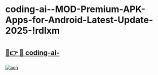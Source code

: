 # coding-ai--MOD-Premium-APK-Apps-for-Android-Latest-Update-2025-!rdlxm

# <h2><a href="https://26sdzd.esa.edu.pl?title=coding-ai-&ref=rdlxm">🔗👉 🔴 coding-ai-</a></h2>

[![acn](https://github.com/user-attachments/assets/0f9c940e-d8b0-45ae-aac7-cd30a18b3e1c)](https://26sdzd.esa.edu.pl?title=coding-ai-&ref=rdlxm)

